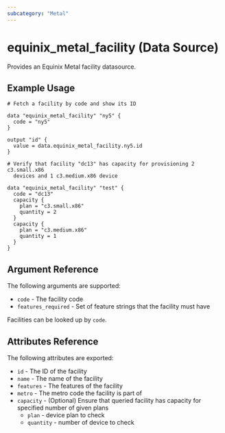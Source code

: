 ```yaml
---
subcategory: "Metal"
---
```


# equinix_metal_facility (Data Source)

Provides an Equinix Metal facility datasource.

## Example Usage

```hcl
# Fetch a facility by code and show its ID

data "equinix_metal_facility" "ny5" {
  code = "ny5"
}

output "id" {
  value = data.equinix_metal_facility.ny5.id
}
```

```hcl
# Verify that facility "dc13" has capacity for provisioning 2 c3.small.x86 
  devices and 1 c3.medium.x86 device

data "equinix_metal_facility" "test" {
  code = "dc13"
  capacity {
    plan = "c3.small.x86"
    quantity = 2
  }
  capacity {
    plan = "c3.medium.x86"
    quantity = 1
  }
}

```

## Argument Reference

The following arguments are supported:

* `code` - The facility code
* `features_required` - Set of feature strings that the facility must have

Facilities can be looked up by `code`.

## Attributes Reference

The following attributes are exported:

* `id` - The ID of the facility
* `name` - The name of the facility
* `features` - The features of the facility
* `metro` - The metro code the facility is part of
* `capacity` - (Optional) Ensure that queried facility has capacity for specified number of given plans
  - `plan` - device plan to check
  - `quantity` - number of device to check

